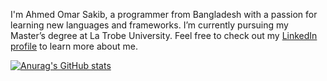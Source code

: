 I'm Ahmed Omar Sakib, a programmer from Bangladesh with a passion for learning new languages and frameworks. I’m currently pursuing my Master’s degree at La Trobe University. Feel free to check out my [LinkedIn profile](https://www.linkedin.com/in/ahmed-omar-sakib/)
to learn more about me.

[![Anurag's GitHub stats](https://github-readme-stats.vercel.app/api?username=OmarSakib99)](https://github.com/anuraghazra/github-readme-stats)
